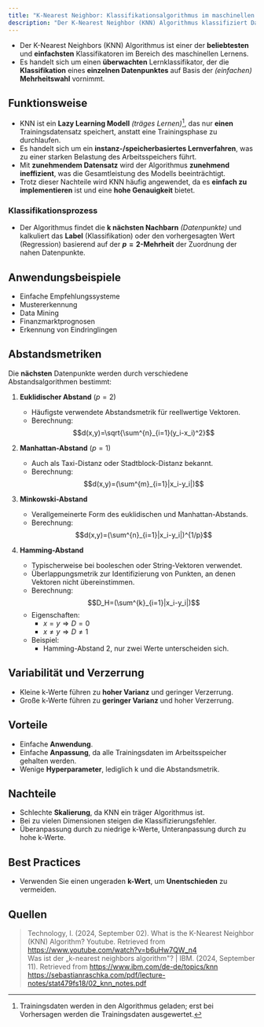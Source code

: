 ```yaml
---
title: "K-Nearest Neighbor: Klassifikationsalgorithmus im maschinellen Lernen"
description: "Der K-Nearest Neighbor (KNN) Algorithmus klassifiziert Datenpunkte basierend auf der Mehrheitswahl der k nächsten Nachbarn. Er ist einfach zu implementieren, verwendet Abstandsmetriken wie Euklidisch oder Manhattan und eignet sich für Mustererkennung und Empfehlungssysteme."
---
```


- Der K-Nearest Neighbors (KNN) Algorithmus ist einer der **beliebtesten** und **einfachsten** Klassifikatoren im Bereich des maschinellen Lernens.
- Es handelt sich um einen **überwachten** Lernklassifikator, der die **Klassifikation** eines **einzelnen Datenpunktes** auf Basis der *(einfachen)* **Mehrheitswahl** vornimmt.

## Funktionsweise
- KNN ist ein **Lazy Learning Modell** *(träges Lernen)*[^1], das nur **einen** Trainingsdatensatz speichert, anstatt eine Trainingsphase zu durchlaufen.
- Es handelt sich um ein **instanz-/speicherbasiertes Lernverfahren**, was zu einer starken Belastung des Arbeitsspeichers führt.
- Mit **zunehmendem Datensatz** wird der Algorithmus **zunehmend ineffizient**, was die Gesamtleistung des Modells beeinträchtigt.
- Trotz dieser Nachteile wird KNN häufig angewendet, da es **einfach zu implementieren** ist und eine **hohe Genauigkeit** bietet.

### Klassifikationsprozess
- Der Algorithmus findet die **k nächsten Nachbarn** *(Datenpunkte)* und kalkuliert das **Label** (Klassifikation) oder den vorhergesagten Wert (Regression) basierend auf der **$p=2$-Mehrheit** der Zuordnung der nahen Datenpunkte.

## Anwendungsbeispiele
- Einfache Empfehlungssysteme
- Mustererkennung
- Data Mining
- Finanzmarktprognosen
- Erkennung von Eindringlingen

## Abstandsmetriken
Die **nächsten** Datenpunkte werden durch verschiedene Abstandsalgorithmen bestimmt:

1. **Euklidischer Abstand** $(p=2)$
   - Häufigste verwendete Abstandsmetrik für reellwertige Vektoren.
   - Berechnung: 
     $$d(x,y)=\sqrt{\sum^{n}_{i=1}(y_i-x_i)^2}$$

2. **Manhattan-Abstand** $(p=1)$
   - Auch als Taxi-Distanz oder Stadtblock-Distanz bekannt.
   - Berechnung: 
     $$d(x,y)=(\sum^{m}_{i=1}|x_i-y_i|)$$

3. **Minkowski-Abstand**
   - Verallgemeinerte Form des euklidischen und Manhattan-Abstands.
   - Berechnung: 
     $$d(x,y)=(\sum^{n}_{i=1}|x_i-y_i|)^{1/p}$$

4. **Hamming-Abstand**
   - Typischerweise bei booleschen oder String-Vektoren verwendet.
   - Überlappungsmetrik zur Identifizierung von Punkten, an denen Vektoren nicht übereinstimmen.
   - Berechnung: 
     $$D_H=(\sum^{k}_{i=1}|x_i-y_i|)$$
   - Eigenschaften:
     - $x=y \Rightarrow D=0$
     - $x \neq y \Rightarrow D \neq 1$
   - Beispiel:
     - Hamming-Abstand 2, nur zwei Werte unterscheiden sich.

## Variabilität und Verzerrung
- Kleine k-Werte führen zu **hoher Varianz** und geringer Verzerrung.
- Große k-Werte führen zu **geringer Varianz** und hoher Verzerrung.

## Vorteile
- Einfache **Anwendung**.
- Einfache **Anpassung**, da alle Trainingsdaten im Arbeitsspeicher gehalten werden.
- Wenige **Hyperparameter**, lediglich k und die Abstandsmetrik.

## Nachteile
- Schlechte **Skalierung**, da KNN ein träger Algorithmus ist.
- Bei zu vielen Dimensionen steigen die Klassifizierungsfehler.
- Überanpassung durch zu niedrige k-Werte, Unteranpassung durch zu hohe k-Werte.

## Best Practices
- Verwenden Sie einen ungeraden **k-Wert**, um **Unentschieden** zu vermeiden.

[^1]: Trainingsdaten werden in den Algorithmus geladen; erst bei Vorhersagen werden die Trainingsdaten ausgewertet.

## Quellen

> Technology, I. (2024, September 02). What is the K-Nearest Neighbor (KNN) Algorithm? Youtube. Retrieved from https://www.youtube.com/watch?v=b6uHw7QW_n4  
> Was ist der „k-nearest neighbors algorithm"? | IBM. (2024, September 11). Retrieved from https://www.ibm.com/de-de/topics/knn  
> https://sebastianraschka.com/pdf/lecture-notes/stat479fs18/02_knn_notes.pdf  
